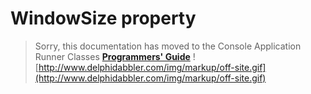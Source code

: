 <a href='Hidden comment: 
$Rev$
$Date$
'></a>

# WindowSize property #

> Sorry, this documentation has moved to the Console Application Runner Classes **[Programmers' Guide](http://wiki.delphidabbler.com/index.php/Docs/TPJCustomConsoleAppWindowSize)** ![http://www.delphidabbler.com/img/markup/off-site.gif](http://www.delphidabbler.com/img/markup/off-site.gif)
